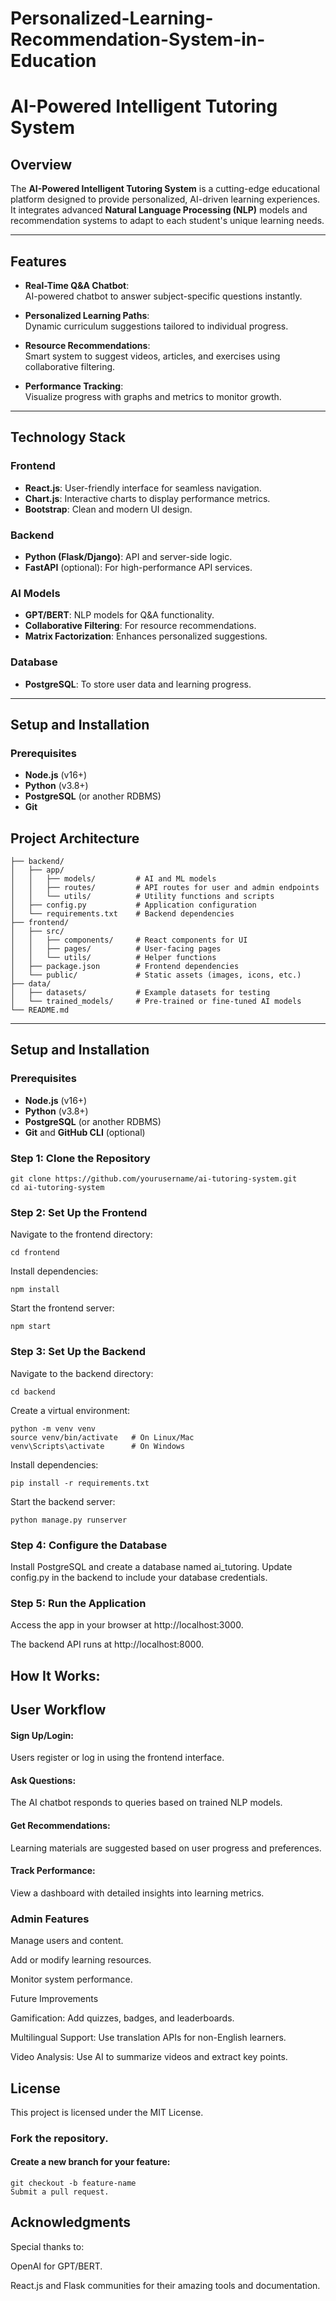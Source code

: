 # Personalized-Learning-Recommendation-System-in-Education


# **AI-Powered Intelligent Tutoring System**

## **Overview**  
The **AI-Powered Intelligent Tutoring System** is a cutting-edge educational platform designed to provide personalized, AI-driven learning experiences. It integrates advanced **Natural Language Processing (NLP)** models and recommendation systems to adapt to each student's unique learning needs.  

---

## **Features**  

- **Real-Time Q&A Chatbot**:  
  AI-powered chatbot to answer subject-specific questions instantly.  

- **Personalized Learning Paths**:  
  Dynamic curriculum suggestions tailored to individual progress.  

- **Resource Recommendations**:  
  Smart system to suggest videos, articles, and exercises using collaborative filtering.  

- **Performance Tracking**:  
  Visualize progress with graphs and metrics to monitor growth.  

---

## **Technology Stack**  

### **Frontend**  
- **React.js**: User-friendly interface for seamless navigation.  
- **Chart.js**: Interactive charts to display performance metrics.  
- **Bootstrap**: Clean and modern UI design.  

### **Backend**  
- **Python (Flask/Django)**: API and server-side logic.  
- **FastAPI** (optional): For high-performance API services.  

### **AI Models**  
- **GPT/BERT**: NLP models for Q&A functionality.  
- **Collaborative Filtering**: For resource recommendations.  
- **Matrix Factorization**: Enhances personalized suggestions.  

### **Database**  
- **PostgreSQL**: To store user data and learning progress.  

---

## **Setup and Installation**

### **Prerequisites**  
- **Node.js** (v16+)
- **Python** (v3.8+)
- **PostgreSQL** (or another RDBMS)
- **Git**  

## Project Architecture  

```
├── backend/
│   ├── app/
│   │   ├── models/         # AI and ML models
│   │   ├── routes/         # API routes for user and admin endpoints
│   │   └── utils/          # Utility functions and scripts
│   ├── config.py           # Application configuration
│   └── requirements.txt    # Backend dependencies
├── frontend/
│   ├── src/
│   │   ├── components/     # React components for UI
│   │   ├── pages/          # User-facing pages
│   │   └── utils/          # Helper functions
│   ├── package.json        # Frontend dependencies
│   └── public/             # Static assets (images, icons, etc.)
├── data/
│   ├── datasets/           # Example datasets for testing
│   └── trained_models/     # Pre-trained or fine-tuned AI models
└── README.md
```

---

## Setup and Installation

### Prerequisites
- **Node.js** (v16+)
- **Python** (v3.8+)
- **PostgreSQL** (or another RDBMS)
- **Git** and **GitHub CLI** (optional)

### Step 1: Clone the Repository  
```
git clone https://github.com/yourusername/ai-tutoring-system.git
cd ai-tutoring-system
```

### Step 2: Set Up the Frontend

Navigate to the frontend directory:

```
cd frontend
```

Install dependencies:
```
npm install
```

Start the frontend server:

```
npm start
```

### Step 3: Set Up the Backend
Navigate to the backend directory:
```
cd backend
```
Create a virtual environment:
```
python -m venv venv
source venv/bin/activate   # On Linux/Mac
venv\Scripts\activate      # On Windows
```

Install dependencies:
```
pip install -r requirements.txt
```
Start the backend server:
```
python manage.py runserver
```


### Step 4: Configure the Database
Install PostgreSQL and create a database named ai_tutoring.
Update config.py in the backend to include your database credentials.


### Step 5: Run the Application
Access the app in  your browser at http://localhost:3000.

The backend API runs at http://localhost:8000.


## How It Works:
## User Workflow

#### Sign Up/Login:

Users register or log in using the frontend interface.

#### Ask Questions:
The AI chatbot responds to queries based on trained NLP models.

#### **Get Recommendations**:
Learning materials are suggested based on user progress and preferences.

#### **Track Performance**:
View a dashboard with detailed insights into learning metrics.

### Admin Features
Manage users and content.

Add or modify learning resources.

Monitor system performance.

Future Improvements

Gamification: Add quizzes, badges, and leaderboards.

Multilingual Support: Use translation APIs for non-English learners.

Video Analysis: Use AI to summarize videos and extract key points.

## License
This project is licensed under the MIT License.

### Fork the repository.

#### Create a new branch for your feature:
```
git checkout -b feature-name
Submit a pull request.
```

## Acknowledgments
Special thanks to:

OpenAI for GPT/BERT.

React.js and Flask communities for their amazing tools and documentation.




